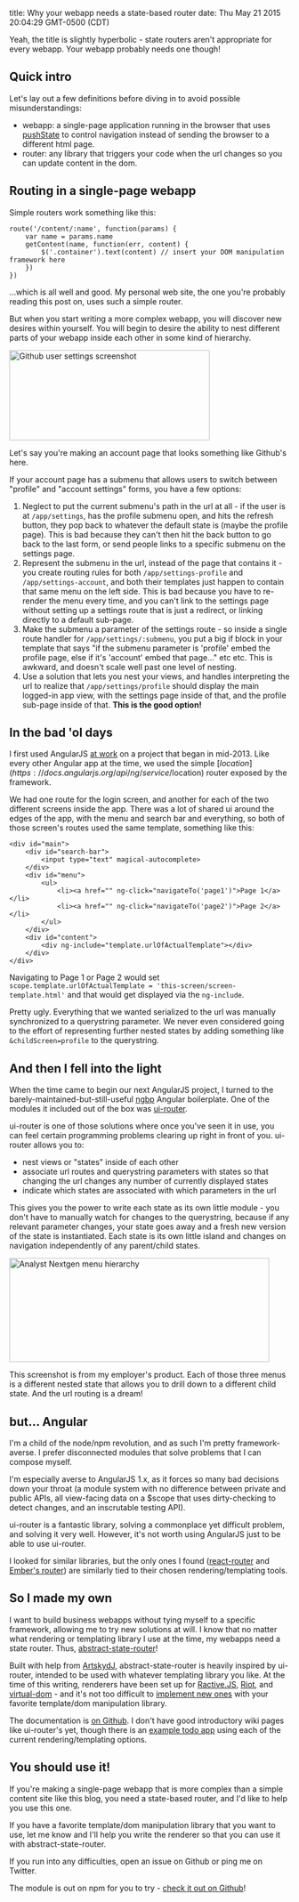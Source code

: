 title: Why your webapp needs a state-based router
date: Thu May 21 2015 20:04:29 GMT-0500 (CDT)

Yeah, the title is slightly hyperbolic - state routers aren't appropriate for every webapp.  Your webapp probably needs one though!

## Quick intro

Let's lay out a few definitions before diving in to avoid possible misunderstandings:

- webapp: a single-page application running in the browser that uses [pushState](https://developer.mozilla.org/en-US/docs/Web/Guide/API/DOM/Manipulating_the_browser_history) to control navigation instead of sending the browser to a different html page.
- router: any library that triggers your code when the url changes so you can update content in the dom.

## Routing in a single-page webapp

Simple routers work something like this:

	route('/content/:name', function(params) {
		var name = params.name
		getContent(name, function(err, content) {
			$('.container').text(content) // insert your DOM manipulation framework here
		})
	})

...which is all well and good.  My personal web site, the one you're probably reading this post on, uses such a simple router.

But when you start writing a more complex webapp, you will discover new desires within yourself.  You will begin to desire the ability to nest different parts of your webapp inside each other in some kind of hierarchy.

<img src="http://joshduff.com/content/images/github-settings-submenu.png" alt="Github user settings screenshot" style="width: 360px; height: 162px;"/>

Let's say you're making an account page that looks something like Github's here.

If your account page has a submenu that allows users to switch between "profile" and "account settings" forms, you have a few options:

1. Neglect to put the current submenu's path in the url at all - if the user is at `/app/settings`, has the profile submenu open, and hits the refresh button, they pop back to whatever the default state is (maybe the profile page).  This is bad because they can't then hit the back button to go back to the last form, or send people links to a specific submenu on the settings page.
2. Represent the submenu in the url, instead of the page that contains it - you create routing rules for both `/app/settings-profile` and `/app/settings-account`, and both their templates just happen to contain that same menu on the left side.  This is bad because you have to re-render the menu every time, and you can't link to the settings page without setting up a settings route that is just a redirect, or linking directly to a default sub-page.
3. Make the submenu a parameter of the settings route - so inside a single route handler for `/app/settings/:submenu`, you put a big if block in your template that says "if the submenu parameter is 'profile' embed the profile page, else if it's 'account' embed that page..." etc etc.  This is awkward, and doesn't scale well past one level of nesting.
4. Use a solution that lets you nest your views, and handles interpreting the url to realize that `/app/settings/profile` should display the main logged-in app view, with the settings page inside of that, and the profile sub-page inside of that.  **This is the good option!**

## In the bad 'ol days

I first used AngularJS [at work](http://www.edatasource.com/) on a project that began in mid-2013.  Like every other Angular app at the time, we used the simple [$location](https://docs.angularjs.org/api/ng/service/$location) router exposed by the framework.

We had one route for the login screen, and another for each of the two different screens inside the app.  There was a lot of shared ui around the edges of the app, with the menu and search bar and everything, so both of those screen's routes used the same template, something like this:

	<div id="main">
		<div id="search-bar">
			<input type="text" magical-autocomplete>
		</div>
		<div id="menu">
			<ul>
				<li><a href="" ng-click="navigateTo('page1')">Page 1</a></li>
				<li><a href="" ng-click="navigateTo('page2')">Page 2</a></li>
			</ul>
		</div>
		<div id="content">
			<div ng-include="template.urlOfActualTemplate"></div>
		</div>
	</div>

Navigating to Page 1 or Page 2 would set `scope.template.urlOfActualTemplate = 'this-screen/screen-template.html'` and that would get displayed via the `ng-include`.

Pretty ugly.  Everything that we wanted serialized to the url was manually synchronized to a querystring parameter.  We never even considered going to the effort of representing further nested states by adding something like `&childScreen=profile` to the querystring.

## And then I fell into the light

When the time came to begin our next AngularJS project, I turned to the barely-maintained-but-still-useful [ngbp](https://github.com/ngbp/ngbp) Angular boilerplate.  One of the modules it included out of the box was [ui-router](https://github.com/angular-ui/ui-router).

ui-router is one of those solutions where once you've seen it in use, you can feel certain programming problems clearing up right in front of you.  ui-router allows you to:

- nest views or "states" inside of each other
- associate url routes and querystring parameters with states so that changing the url changes any number of currently displayed states
- indicate which states are associated with which parameters in the url

This gives you the power to write each state as its own little module - you don't have to manually watch for changes to the querystring, because if any relevant parameter changes, your state goes away and a fresh new version of the state is instantiated.  Each state is its own little island and changes on navigation independently of any parent/child states.

<img src="http://joshduff.com/content/images/analyst-menu-hierarchy.png" alt="Analyst Nextgen menu hierarchy" style="width: 467px; height: 187px;"/>

This screenshot is from my employer's product.  Each of those three menus is a different nested state that allows you to drill down to a different child state.  And the url routing is a dream!

## but... Angular

I'm a child of the node/npm revolution, and as such I'm pretty framework-averse.  I prefer disconnected modules that solve problems that I can compose myself.

I'm especially averse to AngularJS 1.x, as it forces so many bad decisions down your throat (a module system with no difference between private and public APIs, all view-facing data on a $scope that uses dirty-checking to detect changes, and an inscrutable testing API).

ui-router is a fantastic library, solving a commonplace yet difficult problem, and solving it very well.  However, it's not worth using AngularJS just to be able to use ui-router.

I looked for similar libraries, but the only ones I found ([react-router](https://github.com/rackt/react-router) and [Ember's router](http://guides.emberjs.com/v1.10.0/routing/defining-your-routes/)) are similarly tied to their chosen rendering/templating tools.

## So I made my own

I want to build business webapps without tying myself to a specific framework, allowing me to try new solutions at will.  I know that no matter what rendering or templating library I use at the time, my webapps need a state router.  Thus, [abstract-state-router](https://github.com/TehShrike/abstract-state-router)!

Built with help from [ArtskydJ](https://github.com/ArtskydJ), abstract-state-router is heavily inspired by ui-router, intended to be used with whatever templating library you like.  At the time of this writing, renderers have been set up for [Ractive.JS](http://www.ractivejs.org/), [Riot](https://muut.com/riotjs/), and [virtual-dom](https://github.com/Matt-Esch/virtual-dom) - and it's not too difficult to [implement new ones](https://github.com/TehShrike/ractive-state-router/blob/master/render.js?ts=4#L23) with your favorite template/dom manipulation library.

The documentation is [on Github](https://github.com/TehShrike/abstract-state-router).  I don't have good introductory wiki pages like ui-router's yet, though there is an [example todo app](http://tehshrike.github.io/state-router-example/) using each of the current rendering/templating options.

## You should use it!

If you're making a single-page webapp that is more complex than a simple content site like this blog, you need a state-based router, and I'd like to help you use this one.

If you have a favorite template/dom manipulation library that you want to use, let me know and I'll help you write the renderer so that you can use it with abstract-state-router.

If you run into any difficulties, open an issue on Github or ping me on Twitter.

The module is out on npm for you to try - [check it out on Github](https://github.com/TehShrike/abstract-state-router)!
